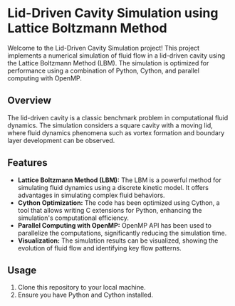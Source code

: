 # Lid-Driven Cavity Simulation using Lattice Boltzmann Method

Welcome to the Lid-Driven Cavity Simulation project! This project implements a numerical simulation of fluid flow in a lid-driven cavity using the Lattice Boltzmann Method (LBM). The simulation is optimized for performance using a combination of Python, Cython, and parallel computing with OpenMP.

## Overview

The lid-driven cavity is a classic benchmark problem in computational fluid dynamics. The simulation considers a square cavity with a moving lid, where fluid dynamics phenomena such as vortex formation and boundary layer development can be observed.

## Features

- **Lattice Boltzmann Method (LBM):** The LBM is a powerful method for simulating fluid dynamics using a discrete kinetic model. It offers advantages in simulating complex fluid behaviors.
- **Cython Optimization:** The code has been optimized using Cython, a tool that allows writing C extensions for Python, enhancing the simulation's computational efficiency.
- **Parallel Computing with OpenMP:** OpenMP API has been used to parallelize the computations, significantly reducing the simulation time.
- **Visualization:** The simulation results can be visualized, showing the evolution of fluid flow and identifying key flow patterns.

## Usage

1. Clone this repository to your local machine.
2. Ensure you have Python and Cython installed.

